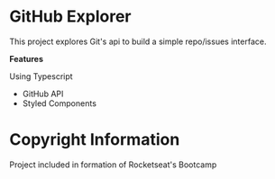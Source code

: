 GitHub Explorer
============

This project explores Git's api to build a simple repo/issues interface.

**Features**
<p>Using Typescript</p>
<ul>
  <li>
    GitHub API
  </li>
    <li>
    Styled Components
  </li>
</ul>

Copyright Information
============
Project included in formation of Rocketseat's Bootcamp

